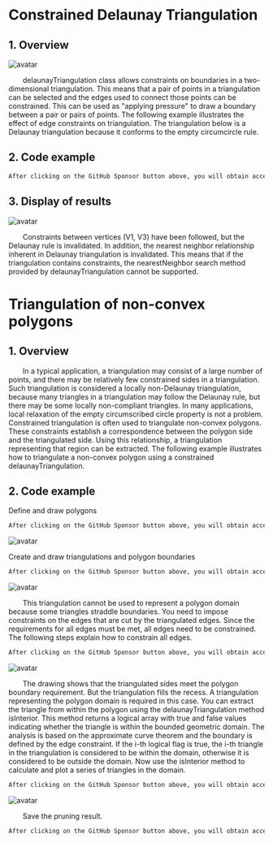 #  Constrained Delaunay Triangulation 

##  1. Overview 

 ![avatar]( ff771924e659474e8a8d59d49d3ee1cb.png) 

   delaunayTriangulation class allows constraints on boundaries in a two-dimensional triangulation. This means that a pair of points in a triangulation can be selected and the edges used to connect those points can be constrained. This can be used as "applying pressure" to draw a boundary between a pair or pairs of points. The following example illustrates the effect of edge constraints on triangulation. The triangulation below is a Delaunay triangulation because it conforms to the empty circumcircle rule.  

##  2. Code example 

  ```python  
After clicking on the GitHub Sponsor button above, you will obtain access permissions to my private code repository ( https://github.com/slowlon/my_code_bar ) to view this blog code. By searching the code number of this blog, you can find the code you need, code number is: 2024020309574545464
  ```  
##  3. Display of results 

 ![avatar]( 139024e1b9a54bb699572667950a5036.png) 

    Constraints between vertices (V1, V3) have been followed, but the Delaunay rule is invalidated. In addition, the nearest neighbor relationship inherent in Delaunay triangulation is invalidated. This means that if the triangulation contains constraints, the nearestNeighbor search method provided by delaunayTriangulation cannot be supported. 

#  Triangulation of non-convex polygons 

##  1. Overview 

   In a typical application, a triangulation may consist of a large number of points, and there may be relatively few constrained sides in a triangulation. Such triangulation is considered a locally non-Delaunay triangulation, because many triangles in a triangulation may follow the Delaunay rule, but there may be some locally non-compliant triangles. In many applications, local relaxation of the empty circumscribed circle property is not a problem. Constrained triangulation is often used to triangulate non-convex polygons. These constraints establish a correspondence between the polygon side and the triangulated side. Using this relationship, a triangulation representing that region can be extracted. The following example illustrates how to triangulate a non-convex polygon using a constrained delaunayTriangulation. 

##  2. Code example 

 Define and draw polygons 

  ```python  
After clicking on the GitHub Sponsor button above, you will obtain access permissions to my private code repository ( https://github.com/slowlon/my_code_bar ) to view this blog code. By searching the code number of this blog, you can find the code you need, code number is: 2024020309574545464
  ```  
 ![avatar]( 382840ec64904681aebb9a437abb5e81.png) 

  Create and draw triangulations and polygon boundaries 

  ```python  
After clicking on the GitHub Sponsor button above, you will obtain access permissions to my private code repository ( https://github.com/slowlon/my_code_bar ) to view this blog code. By searching the code number of this blog, you can find the code you need, code number is: 2024020309574545464
  ```  
 ![avatar]( ea3cbfe09857449dacb7a27eb3d748fe.png) 

    This triangulation cannot be used to represent a polygon domain because some triangles straddle boundaries. You need to impose constraints on the edges that are cut by the triangulated edges. Since the requirements for all edges must be met, all edges need to be constrained. The following steps explain how to constrain all edges. 

  ```python  
After clicking on the GitHub Sponsor button above, you will obtain access permissions to my private code repository ( https://github.com/slowlon/my_code_bar ) to view this blog code. By searching the code number of this blog, you can find the code you need, code number is: 2024020309574545464
  ```  
 ![avatar]( 7cac0530aa3f4ed5a803844ece3ad9d3.png) 

    The drawing shows that the triangulated sides meet the polygon boundary requirement. But the triangulation fills the recess. A triangulation representing the polygon domain is required in this case. You can extract the triangle from within the polygon using the delaunayTriangulation method isInterior. This method returns a logical array with true and false values indicating whether the triangle is within the bounded geometric domain. The analysis is based on the approximate curve theorem and the boundary is defined by the edge constraint. If the i-th logical flag is true, the i-th triangle in the triangulation is considered to be within the domain, otherwise it is considered to be outside the domain. Now use the isInterior method to calculate and plot a series of triangles in the domain. 

  ```python  
After clicking on the GitHub Sponsor button above, you will obtain access permissions to my private code repository ( https://github.com/slowlon/my_code_bar ) to view this blog code. By searching the code number of this blog, you can find the code you need, code number is: 2024020309574545464
  ```  
 ![avatar]( fb5cf0029ff3443ab47d049a36b82ad7.png) 

    Save the pruning result. 

  ```python  
After clicking on the GitHub Sponsor button above, you will obtain access permissions to my private code repository ( https://github.com/slowlon/my_code_bar ) to view this blog code. By searching the code number of this blog, you can find the code you need, code number is: 2024020309574545464
  ```  
